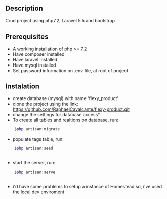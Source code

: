 ## Description
  Crud project using php7.2, Laravel 5.5 and bootstrap
## Prerequisites 
- A working installation of php >= 7.2
- Have composer installed
- Have laravel installed
- Have mysql installed
- Set password information on .env file, at root of project

## Instalation
- create database (mysql) with name 'flexy_product'
- clone the project using the link: https://github.com/RaphaelCavalcante/flexy-product.git
- change the settings for database access*
- To create all tables and realtions on database, run: 
```bash
    $php artisan:migrate
```
- populate tags table, run: 
```bash
    $php artisan:seed
  
```
- start the server, run:
```bash
    $php artisan:serve
  
```
* i'd have some problems to setup a instance of Homestead so, i've used the local dev enviroment
